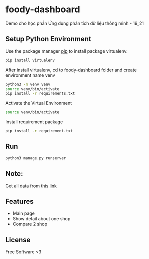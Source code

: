 # foody-dashboard
Demo cho học phần Ứng dụng phân tích dữ liệu thông minh - 19_21


## Setup Python Environment
Use the package manager [pip](https://pip.pypa.io/en/stable/) to install package virtualenv.

```bash
pip install virtualenv
```

After install virtualenv, cd to foody-dashboard folder and create environment name venv

```bash
python3 -m venv venv
source venv/bin/activate
pip install -r requirements.txt
```

Activate the Virtual Environment

```bash
source venv/bin/activate
```

Install requirement package

```bash
pip install -r requirement.txt
```

## Run
```bash
python3 manage.py runserver
```

## Note: 
Get all data from this [link](https://drive.google.com/drive/folders/1Mq4WZxsjxWxAfFDm83nCudfiAZHLvo07)

## Features
- Main page
- Show detail about one shop
- Compare 2 shop


## License

Free Software <3
